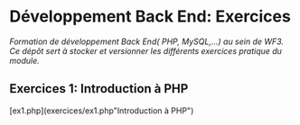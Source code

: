 # Développement Back End: Exercices
*Formation de développement Back End( PHP, MySQL,...) au sein de WF3. Ce dépôt sert à stocker et versionner les différents exercices pratique du module.*
## Exercices 1: Introduction à PHP
[ex1.php](exercices/ex1.php"Introduction à PHP")
